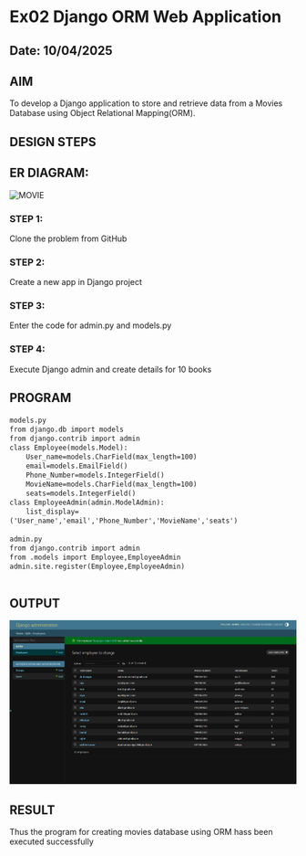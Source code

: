 # Ex02 Django ORM Web Application
## Date: 10/04/2025

## AIM
To develop a Django application to store and retrieve data from a Movies Database using Object Relational Mapping(ORM).
## DESIGN STEPS
## ER DIAGRAM:
![MOVIE](https://github.com/user-attachments/assets/4f7d119f-cc82-49ec-a9ad-7f2193c54ca9)



### STEP 1:
Clone the problem from GitHub

### STEP 2:
Create a new app in Django project

### STEP 3:
Enter the code for admin.py and models.py

### STEP 4:
Execute Django admin and create details for 10 books

## PROGRAM
```
models.py
from django.db import models
from django.contrib import admin
class Employee(models.Model):
    User_name=models.CharField(max_length=100)
    email=models.EmailField()
    Phone_Number=models.IntegerField()
    MovieName=models.CharField(max_length=100)
    seats=models.IntegerField()
class EmployeeAdmin(admin.ModelAdmin):
    list_display=('User_name','email','Phone_Number','MovieName','seats')

admin.py
from django.contrib import admin
from .models import Employee,EmployeeAdmin
admin.site.register(Employee,EmployeeAdmin)


```


## OUTPUT

![alt text](<Screenshot 2025-04-10 230834.png>)

## RESULT
Thus the program for creating movies database using ORM hass been executed successfully
